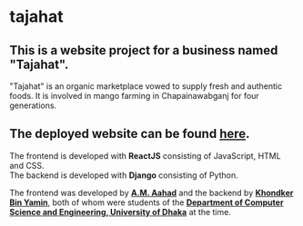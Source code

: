 # tajahat

## This is a website project for a business named "Tajahat".
"Tajahat" is an organic marketplace vowed to supply fresh and authentic foods. It is involved in mango farming in Chapainawabganj for four generations.

## The deployed website can be found [here](https://tajahat.com).

The frontend is developed with **ReactJS** consisting of JavaScript, HTML and CSS.  
The backend is developed with **Django** consisting of Python.

The frontend was developed by **[A.M. Aahad](https://github.com/Viper4717)** and the backend by **[Khondker Bin Yamin](https://github.com/khondkerbinyamin)**, both
of whom were students of the **[Department of Computer Science and Engineering, University of Dhaka](https://cse.du.ac.bd/)** at the time.
